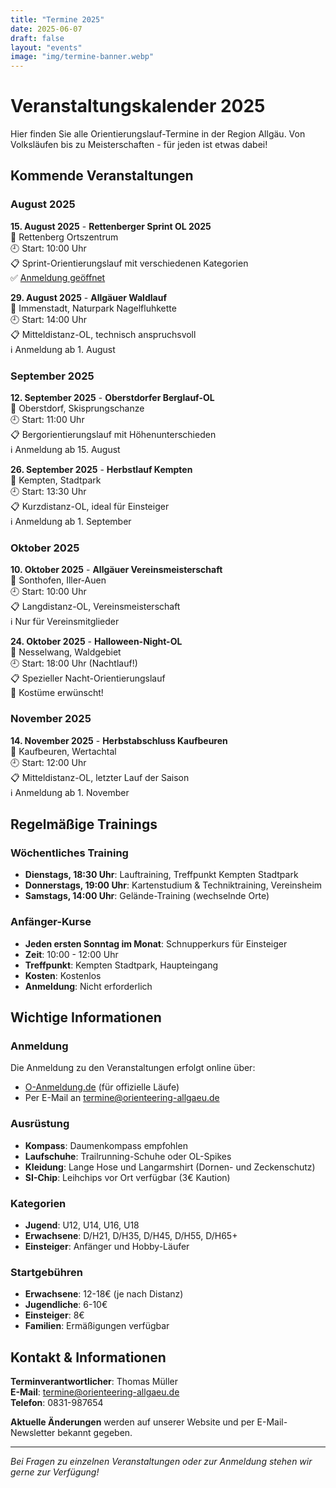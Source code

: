```yaml
---
title: "Termine 2025"
date: 2025-06-07
draft: false
layout: "events"
image: "img/termine-banner.webp"
---
```


# Veranstaltungskalender 2025

Hier finden Sie alle Orientierungslauf-Termine in der Region Allgäu. Von Volksläufen bis zu Meisterschaften - für jeden ist etwas dabei!

## Kommende Veranstaltungen

### August 2025

**15. August 2025** - **Rettenberger Sprint OL 2025**  
📍 Rettenberg Ortszentrum  
🕘 Start: 10:00 Uhr  
📋 Sprint-Orientierungslauf mit verschiedenen Kategorien  
✅ [Anmeldung geöffnet](/posts/rettenberger-sprint-ol-2025/)

**29. August 2025** - **Allgäuer Waldlauf**  
📍 Immenstadt, Naturpark Nagelfluhkette  
🕘 Start: 14:00 Uhr  
📋 Mitteldistanz-OL, technisch anspruchsvoll  
ℹ️ Anmeldung ab 1. August

### September 2025

**12. September 2025** - **Oberstdorfer Berglauf-OL**  
📍 Oberstdorf, Skisprungschanze  
🕘 Start: 11:00 Uhr  
📋 Bergorientierungslauf mit Höhenunterschieden  
ℹ️ Anmeldung ab 15. August

**26. September 2025** - **Herbstlauf Kempten**  
📍 Kempten, Stadtpark  
🕘 Start: 13:30 Uhr  
📋 Kurzdistanz-OL, ideal für Einsteiger  
ℹ️ Anmeldung ab 1. September

### Oktober 2025

**10. Oktober 2025** - **Allgäuer Vereinsmeisterschaft**  
📍 Sonthofen, Iller-Auen  
🕘 Start: 10:00 Uhr  
📋 Langdistanz-OL, Vereinsmeisterschaft  
ℹ️ Nur für Vereinsmitglieder

**24. Oktober 2025** - **Halloween-Night-OL**  
📍 Nesselwang, Waldgebiet  
🕘 Start: 18:00 Uhr (Nachtlauf!)  
📋 Spezieller Nacht-Orientierungslauf  
🎃 Kostüme erwünscht!

### November 2025

**14. November 2025** - **Herbstabschluss Kaufbeuren**  
📍 Kaufbeuren, Wertachtal  
🕘 Start: 12:00 Uhr  
📋 Mitteldistanz-OL, letzter Lauf der Saison  
ℹ️ Anmeldung ab 1. November

## Regelmäßige Trainings

### Wöchentliches Training
- **Dienstags, 18:30 Uhr**: Lauftraining, Treffpunkt Kempten Stadtpark
- **Donnerstags, 19:00 Uhr**: Kartenstudium & Techniktraining, Vereinsheim
- **Samstags, 14:00 Uhr**: Gelände-Training (wechselnde Orte)

### Anfänger-Kurse
- **Jeden ersten Sonntag im Monat**: Schnupperkurs für Einsteiger
- **Zeit**: 10:00 - 12:00 Uhr
- **Treffpunkt**: Kempten Stadtpark, Haupteingang
- **Kosten**: Kostenlos
- **Anmeldung**: Nicht erforderlich

## Wichtige Informationen

### Anmeldung
Die Anmeldung zu den Veranstaltungen erfolgt online über:
- [O-Anmeldung.de](https://www.o-anmeldung.de) (für offizielle Läufe)
- Per E-Mail an [termine@orienteering-allgaeu.de](mailto:termine@orienteering-allgaeu.de)

### Ausrüstung
- **Kompass**: Daumenkompass empfohlen
- **Laufschuhe**: Trailrunning-Schuhe oder OL-Spikes
- **Kleidung**: Lange Hose und Langarmshirt (Dornen- und Zeckenschutz)
- **SI-Chip**: Leihchips vor Ort verfügbar (3€ Kaution)

### Kategorien
- **Jugend**: U12, U14, U16, U18
- **Erwachsene**: D/H21, D/H35, D/H45, D/H55, D/H65+
- **Einsteiger**: Anfänger und Hobby-Läufer

### Startgebühren
- **Erwachsene**: 12-18€ (je nach Distanz)
- **Jugendliche**: 6-10€
- **Einsteiger**: 8€
- **Familien**: Ermäßigungen verfügbar

## Kontakt & Informationen

**Terminverantwortlicher**: Thomas Müller  
**E-Mail**: [termine@orienteering-allgaeu.de](mailto:termine@orienteering-allgaeu.de)  
**Telefon**: 0831-987654  

**Aktuelle Änderungen** werden auf unserer Website und per E-Mail-Newsletter bekannt gegeben.

---

*Bei Fragen zu einzelnen Veranstaltungen oder zur Anmeldung stehen wir gerne zur Verfügung!*
